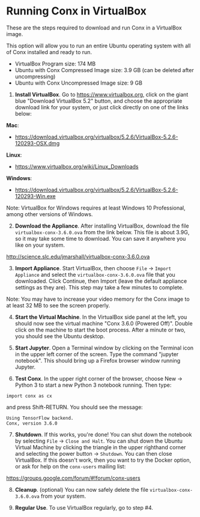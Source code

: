 # Running Conx in VirtualBox

These are the steps required to download and run Conx in a VirtualBox image.

This option will allow you to run an entire Ubuntu operating system with all of Conx installed and ready to run. 

* VirtualBox Program size: 174 MB
* Ubuntu with Conx Compressed Image size: 3.9 GB (can be deleted after uncompressing)
* Ubuntu with Conx Uncompressed Image size: 9 GB

1. **Install VirtualBox**. Go to https://www.virtualbox.org, click on the giant
blue "Download VirtualBox 5.2" button, and choose the appropriate download link
for your system, or just click directly on one of the links below:

**Mac**:
- https://download.virtualbox.org/virtualbox/5.2.6/VirtualBox-5.2.6-120293-OSX.dmg

**Linux**:
- https://www.virtualbox.org/wiki/Linux_Downloads

**Windows**:
- https://download.virtualbox.org/virtualbox/5.2.6/VirtualBox-5.2.6-120293-Win.exe

Note: VirtualBox for Windows requires at least Windows 10 Professional, among other versions of Windows. 

2. **Download the Appliance**. After installing VirtualBox, download the file `virtualbox-conx-3.6.0.ova`
from the link below. This file is about 3.9G, so it may take some time to
download. You can save it anywhere you like on your system.

http://science.slc.edu/jmarshall/virtualbox-conx-3.6.0.ova

3. **Import Appliance**. Start VirtualBox, then choose `File` -> `Import Appliance` and select the
`virtualbox-conx-3.6.0.ova` file that you downloaded. Click Continue, then Import
(leave the default appliance settings as they are). This step may take a few
minutes to complete.

Note: You may have to increase your video memory for the Conx image to at least 32 MB to see the screen properly.

4. **Start the Virtual Machine**. In the VirtualBox side panel at the left, you should now see the virtual
machine "Conx 3.6.0 (Powered Off)". Double click on the machine to start the
boot process. After a minute or two, you should see the Ubuntu desktop.

5. **Start Jupyter**. Open a Terminal window by clicking on the Terminal icon in the upper left
corner of the screen. Type the command "jupyter notebook". This should bring up
a Firefox browser window running Jupyter.

6. **Test Conx**. In the upper right corner of the browser, choose New -> Python 3 to start a
new Python 3 notebook running. Then type:

```
import conx as cx
```

and press Shift-RETURN. You should see the message:

```
Using TensorFlow backend.
Conx, version 3.6.0
```

7. **Shutdown**. If this works, you're done! You can shut down the notebook by
selecting `File` -> `Close and Halt`. You can shut down the Ubuntu Virtual Machine by clicking
the triangle in the upper righthand corner and selecting the power button -> `Shutdown`. You 
can then close VirtualBox. If this doesn't work, then you want to try the Docker option,
or ask for help on the `conx-users` mailing list:

https://groups.google.com/forum/#!forum/conx-users

8. **Cleanup**. (optional) You can now safely delete the file `virtualbox-conx-3.6.0.ova` from
your system.

9. **Regular Use**. To use VirtualBox regularly, go to step #4.
